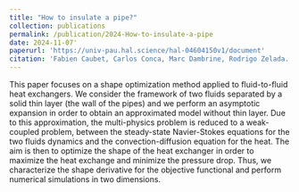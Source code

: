 ```yaml
---
title: "How to insulate a pipe?"
collection: publications
permalink: /publication/2024-How-to-insulate-a-pipe
date: 2024-11-07'
paperurl: 'https://univ-pau.hal.science/hal-04604150v1/document'
citation: 'Fabien Caubet, Carlos Conca, Marc Dambrine, Rodrigo Zelada. How to insulate a pipe?. 2024. (hal-04772321). '
---
```


This paper focuses on a shape optimization method applied to fluid-to-fluid heat exchangers. We consider the framework of two fluids separated by a solid thin layer (the wall of the pipes) and we perform an asymptotic expansion in order to obtain an approximated model without thin layer. Due to this approximation, the multi-physics
problem is reduced to a weak-coupled problem, between the steady-state Navier-Stokes equations for the two fluids dynamics and the convection-diffusion equation for the heat.
The aim is then to optimize the shape of the heat exchanger in order to maximize the heat exchange and minimize the pressure drop. Thus, we characterize the shape derivative for the objective functional and perform numerical simulations in two dimensions.